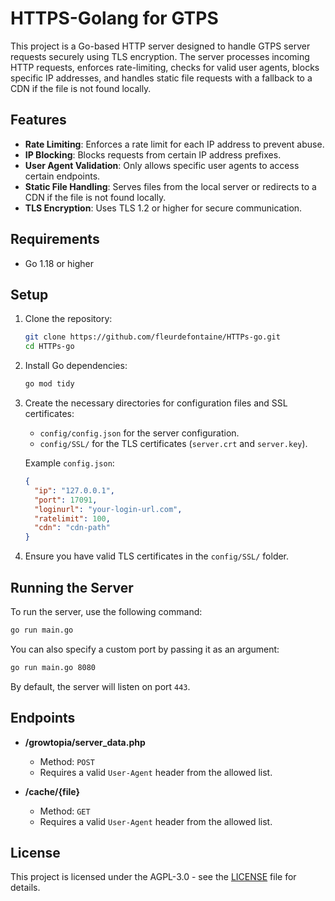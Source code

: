 # HTTPS-Golang for GTPS

This project is a Go-based HTTP server designed to handle GTPS server requests securely using TLS encryption. The server processes incoming HTTP requests, enforces rate-limiting, checks for valid user agents, blocks specific IP addresses, and handles static file requests with a fallback to a CDN if the file is not found locally.

## Features

- **Rate Limiting**: Enforces a rate limit for each IP address to prevent abuse.
- **IP Blocking**: Blocks requests from certain IP address prefixes.
- **User Agent Validation**: Only allows specific user agents to access certain endpoints.
- **Static File Handling**: Serves files from the local server or redirects to a CDN if the file is not found locally.
- **TLS Encryption**: Uses TLS 1.2 or higher for secure communication.

## Requirements

- Go 1.18 or higher

## Setup

1. Clone the repository:

    ```bash
    git clone https://github.com/fleurdefontaine/HTTPs-go.git
    cd HTTPs-go
    ```

2. Install Go dependencies:

    ```bash
    go mod tidy
    ```

3. Create the necessary directories for configuration files and SSL certificates:

    - `config/config.json` for the server configuration.
    - `config/SSL/` for the TLS certificates (`server.crt` and `server.key`).

    Example `config.json`:

    ```json
    {
      "ip": "127.0.0.1",
      "port": 17091,
      "loginurl": "your-login-url.com",
      "ratelimit": 100,
      "cdn": "cdn-path"
    }
    ```

4. Ensure you have valid TLS certificates in the `config/SSL/` folder.

## Running the Server

To run the server, use the following command:

```bash
go run main.go
```

You can also specify a custom port by passing it as an argument:

```bash
go run main.go 8080
```

By default, the server will listen on port `443`.

## Endpoints

- **/growtopia/server_data.php**
  - Method: `POST`
  - Requires a valid `User-Agent` header from the allowed list.

- **/cache/{file}**
  - Method: `GET`
  - Requires a valid `User-Agent` header from the allowed list.

## License

This project is licensed under the AGPL-3.0 - see the [LICENSE](LICENSE) file for details.